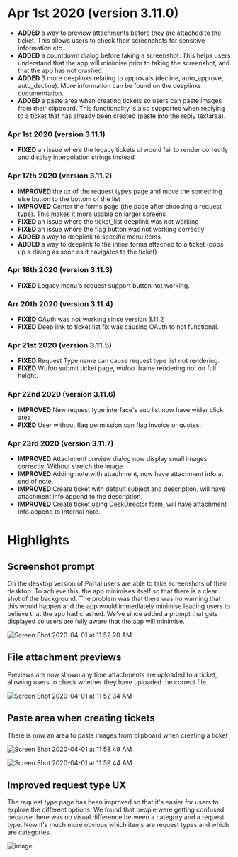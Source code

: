 # Apr 1st 2020 (version 3.11.0)

- **ADDED** a way to preview attachments before they are attached to the ticket. This allows users to check their screenshots for sensitive information etc.
- **ADDED** a countdown dialog before taking a screenshot. This helps users understand that the app will minimise prior to taking the screenshot, and that the app has not crashed.
- **ADDED** 3 more deeplinks relating to approvals (decline, auto_approve, auto_decline). More information can be found on the deeplinks documentation.
- **ADDED** a paste area when creating tickets so users can paste images from their clipboard. This functionality is also supported when replying to a ticket that has already been created (paste into the reply textarea).

### Apr 1st 2020 (version 3.11.1)
- **FIXED** an issue where the legacy tickets ui would fail to render correctly and display interpolation strings instead

### Apr 17th 2020 (version 3.11.2)
- **IMPROVED** the ux of the request types page and move the something else button to the bottom of the list
- **IMPROVED** Center the forms page (the page after choosing a request type). This makes it more usable on larger screens
- **FIXED** an issue where the ticket_list deeplink was not working
- **FIXED** an issue where the flag button was not working correctly
- **ADDED** a way to deeplink to specific menu items
- **ADDED** a way to deeplink to the inline forms attached to a ticket (pops up a dialog as soon as it navigates to the ticket)

### Apr 18th 2020 (version 3.11.3)
- **FIXED** Legacy menu's request support button not working.

### Arr 20th 2020 (version 3.11.4)
- **FIXED** OAuth was not working since version 3.11.2
- **FIXED** Deep link to ticket list fix was causing OAuth to not functional.

### Apr 21st 2020 (version 3.11.5)
- **FIXED** Request Type name can cause request type list not rendering.
- **FIXED** Wufoo submit ticket page, wufoo iframe rendering not on full height.

### Apr 22nd 2020 (version 3.11.6)
- **IMPROVED** New request type interface's sub list now have wider click area
- **FIXED** User without flag permission can flag invoice or quotes.

### Apr 23rd 2020 (version 3.11.7)
- **IMPROVED** Attachment preview dialog now display small images correctly. Without stretch the image
- **IMPROVED** Adding note with attachment, now have attachment info at end of note.
- **IMPROVED** Create ticket with default subject and description, will have attachment info append to the description.
- **IMPROVED** Create ticket using DeskDirector form, will have attachment info append to internal note.

# Highlights

## Screenshot prompt
On the desktop version of Portal users are able to take screenshots of their desktop. To achieve this, the app minimises itself so that there is a clear shot of the background. The problem was that there was no warning that this would happen and the app would immediately minimise leading users to believe that the app had crashed. We've since added a prompt that gets displayed so users are fully aware that the app will minimise.

![Screen Shot 2020-04-01 at 11 52 20 AM](https://user-images.githubusercontent.com/10571313/78082401-6ff6d400-740f-11ea-89c5-cfda62b1bf3f.png)


## File attachment previews
Previews are now shown any time attachments are uploaded to a ticket, allowing users to check whether they have uploaded the correct file.

![Screen Shot 2020-04-01 at 11 52 34 AM](https://user-images.githubusercontent.com/10571313/78082409-72f1c480-740f-11ea-8574-4adf1ff12e4f.png)

## Paste area when creating tickets
There is now an area to paste images from clipboard when creating a ticket

![Screen Shot 2020-04-01 at 11 58 49 AM](https://user-images.githubusercontent.com/10571313/78082739-3f636a00-7410-11ea-9870-893ac1960ff6.png)

![Screen Shot 2020-04-01 at 11 59 44 AM](https://user-images.githubusercontent.com/10571313/78082762-4db18600-7410-11ea-950a-732d40919422.png)

## Improved request type UX
The request type page has been improved so that it's easier for users to explore the different options. We found that people were getting confused because there was no visual difference between a category and a request type. Now it's much more obvious which items are request types and which are categories.

![image](https://user-images.githubusercontent.com/10571313/79527354-79dd3000-80bb-11ea-9ce7-a1f3f6848d1c.png)

